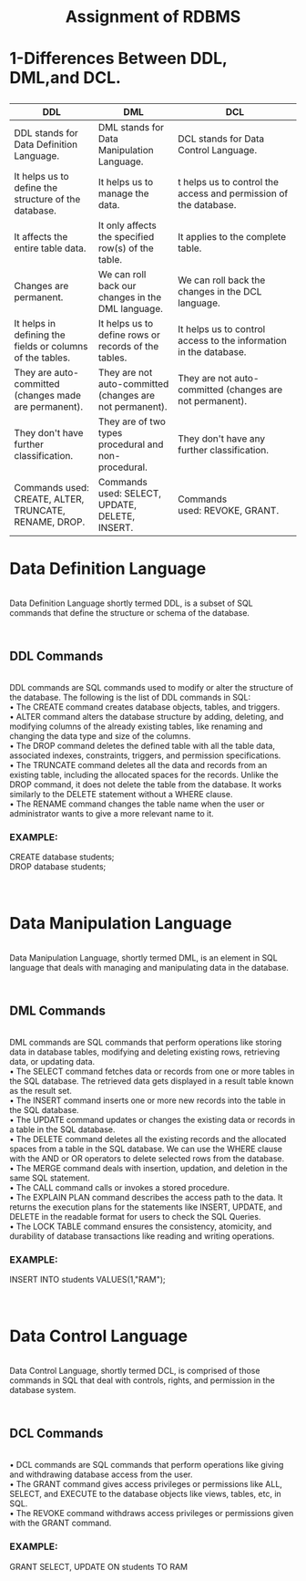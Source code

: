 # <p align="center">Assignment of RDBMS</p>
# <p align="left">1-Differences Between DDL, DML,and DCL.</p>

DDL | DML | DCL
|---|---|---|
DDL stands for Data Definition Language.|DML stands for Data Manipulation Language.|DCL stands for Data Control Language.
It helps us to define the structure of the database.|It helps us to manage the data.|t helps us to control the access and permission of the database.
It affects the entire table data.|It only affects the specified row(s) of the table.|It applies to the complete table.
Changes are permanent.|We can roll back our changes in the DML language.|We can roll back the changes in the DCL language.
It helps in defining the fields or columns of the tables.|It helps us to define rows or records of the tables.|It helps us to control access to the information in the database.
They are auto-committed (changes made are permanent).|They are not auto-committed (changes are not permanent).|They are not auto-committed (changes are not permanent). 
They don't have further classification.|They are of two types procedural and non-procedural.|They don't have any further classification.
Commands used: CREATE, ALTER, TRUNCATE, RENAME, DROP.|Commands used: SELECT, UPDATE, DELETE, INSERT.|Commands used: REVOKE, GRANT.

# Data Definition Language
</br>Data Definition Language shortly termed DDL, is a subset of SQL commands that define the structure or schema of the database. 
## </br>DDL Commands
</br>DDL commands are SQL commands used to modify or alter the structure of the database. The following is the list of DDL commands in SQL:
</br>•	The CREATE command creates database objects, tables, and triggers.
</br>•	ALTER command alters the database structure by adding, deleting, and modifying columns of the already existing tables, like renaming and changing the data type and size of the columns.
</br>•	The DROP command deletes the defined table with all the table data, associated indexes, constraints, triggers, and permission specifications.
</br>•	The TRUNCATE command deletes all the data and records from an existing table, including the allocated spaces for the records. Unlike the DROP command, it does not delete the table from the database. It works similarly to the DELETE statement without a WHERE clause.
</br>•	The RENAME command changes the table name when the user or administrator wants to give a more relevant name to it.
### EXAMPLE: 
CREATE database students;
</br>DROP database students;
# </br>Data Manipulation Language
</br>Data Manipulation Language, shortly termed DML, is an element in SQL language that deals with managing and manipulating data in the database.
## </br>DML Commands
</br>DML commands are SQL commands that perform operations like storing data in database tables, modifying and deleting existing rows, retrieving data, or updating data.
</br>•	The SELECT command fetches data or records from one or more tables in the SQL database. The retrieved data gets displayed in a result table known as the result set.
</br>•	The INSERT command inserts one or more new records into the table in the SQL database.
</br>•	The UPDATE command updates or changes the existing data or records in a table in the SQL database.
</br>•	The DELETE command deletes all the existing records and the allocated spaces from a table in the SQL database. We can use the WHERE clause with the AND or OR operators to delete selected rows from the database.
</br>•	The MERGE command deals with insertion, updation, and deletion in the same SQL statement.
</br>•	The CALL command calls or invokes a stored procedure.
</br>•	The EXPLAIN PLAN command describes the access path to the data. It returns the execution plans for the statements like INSERT, UPDATE, and DELETE in the readable format for users to check the SQL Queries.
</br>•	The LOCK TABLE command ensures the consistency, atomicity, and durability of database transactions like reading and writing operations.
### EXAMPLE:
INSERT INTO students VALUES(1,"RAM");
# </br>Data Control Language
</br>Data Control Language, shortly termed DCL, is comprised of those commands in SQL that deal with controls, rights, and permission in the database system.
## </br>DCL Commands 
</br>•	DCL commands are SQL commands that perform operations like giving and withdrawing database access from the user.
</br>•	The GRANT command gives access privileges or permissions like ALL, SELECT, and EXECUTE to the database objects like views, tables, etc, in SQL.
</br>•	The REVOKE command withdraws access privileges or permissions given with the GRANT command.
### EXAMPLE:
GRANT SELECT, UPDATE ON students TO RAM
